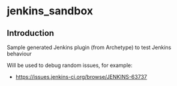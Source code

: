 # jenkins_sandbox

## Introduction

Sample generated Jenkins plugin (from Archetype) to test Jenkins behaviour

Will be used to debug random issues, for example:
- https://issues.jenkins-ci.org/browse/JENKINS-63737

